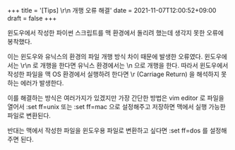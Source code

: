+++
title = '[Tips] \r\n 개행 오류 해결'
date = 2021-11-07T12:00:52+09:00
draft = false
+++

윈도우에서 작성한 파이썬 스크립트를 맥 환경에서 돌리려 했는데 생각지 못한 오류에 봉착했다.

이는 윈도우와 유닉스의 환경의 파일 개행 방식 차이 때문에 발생한 오류였다. 윈도우에서는 \r\n 로 개행을 한다면 유닉스 환경에서는 \n 으로 개행을 한다. 
따라서 윈도우에서 작성한 파일을 맥 OS 환경에서 실행하려 한다면 \r (Carriage Return) 을 해석하지 못하는 에러가 발생한다.

이를 해결하는 방식은 여러가지가 있겠지만 가장 간단한 방법은 vim editor 로 파일을 열어서 
:set ff=unix 또는 :set ff=mac 으로 설정해주고 저장하면 맥에서 실행 가능한 파일로 변환된다.

반대는 맥에서 작성한 파일을 윈도우용 파일로 변환하고 싶다면 :set ff=dos 를 설정해주면 된다.